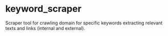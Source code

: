 # keyword_scraper



Scraper tool for crawling domain for specific keywords extracting relevant texts and links (internal and external).